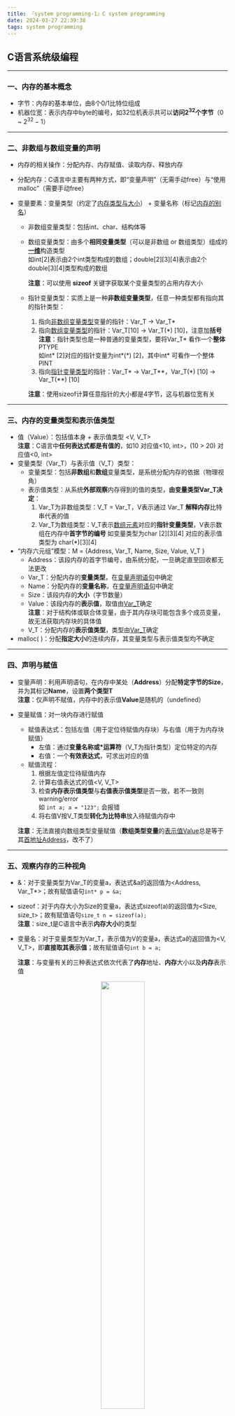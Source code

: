 ```yaml
---
title: 『system programming-1』C system programming
date: 2024-03-27 22:39:38
tags: system programming
---
```


## C语言系统级编程

---

### 一、内存的基本概念

- 字节：内存的基本单位，由8个0/1比特位组成
- 机器位宽：表示内存中byte的编号，如32位机表示共可以**访问$2^{32}$个字节**（0 ~ $2^{32} - 1$）

---

### 二、非数组与数组变量的声明

- 内存的相关操作：分配内存、内存赋值、读取内存、释放内存

- 分配内存：C语言中主要有两种方式，即“变量声明”（无需手动free）与“使用malloc”（需要手动free）

- 变量要素：变量类型（约定了<u>内存类型与大小</u>） + 变量名称（标记<u>内存的别名</u>）

  - 非数组变量类型：包括int、char、结构体等

  - 数组变量类型：由多个**相同变量类型**（可以是非数组 or 数组类型）组成的<u>**一维**</u>构造类型
    <br>如int[2]表示由2个int类型构成的数组；double\[2\]\[3\]\[4\]表示由2个double\[3\]\[4\]类型构成的数组

    **注意**：可以使用 **sizeof** 关键字获取某个变量类型的占用内存大小

  - 指针变量类型：实质上是一种**非数组变量类型**，任意一种类型都有指向其的指针类型：

    1. 指向<u>非数组变量类型</u>变量的指针：Var_T $\rightarrow$ Var_T\*
    2. 指向<u>数组变量类型</u>的指针：Var_T\[10\] $\rightarrow$ Var_T(\*) \[10\]，注意加**括号**
       <br>**注意**：指针类型也是一种普通的变量类型，要将Var_T\* 看作一个**整体**PTYPE
        <br>如int\* \[2\]对应的指针变量为int\*(\*) \[2\]，其中int\* 可看作一个整体PINT
    3. 指向<u>指针变量类型</u>的指针：Var_T\* $\rightarrow$ Var_T\*\*，Var_T(\*) \[10\] $\rightarrow$ Var_T(\*\*) \[10\]

    **注意**：使用sizeof计算任意指针的大小都是4字节，这与机器位宽有关

---

### 三、**内存**的变量类型和表示值类型

- 值（Value）：包括值本身 + 表示值类型 \<V, V_T\>
  <br>**注意**：C语言中**任何表达式都是有值的**，如10 对应值\<10, int\>，(10 > 20) 对应值\<0, int\>
- 变量类型（Var_T）与表示值（V_T）类型：
  - 变量类型：包括**非数组**和**数组**变量类型，是系统分配内存的依据（物理视角）
  - 表示值类型：从系统**外部观察**内存得到的值的类型，**由变量类型Var_T决定**：
    1. Var_T为非数组类型：V_T = Var_T，V表示通过 Var_T **解释内存**比特串代表的值
    2. Var_T为数组类型：V_T表示<u>数组元素</u>对应的**指针变量类型**，V表示数组在内存中**首字节的编号**
       如变量类型为char \[2\]\[3\]\[4\] 对应的表示值类型为 char(\*)\[3\]\[4\]
- “内存六元组”模型：M = \{Address, Var\_T, Name, Size, Value, V\_T \}
  - Address：该段内存的首字节编号，由系统分配，一旦确定直至回收都无法更改
  - Var\_T：分配内存的**变量类型**，在<u>变量声明语句</u>中确定
  - Name：分配内存的**变量名称**，在<u>变量声明语句</u>中确定
  - Size：该段内存的**大小**（字节数量）
  - Value：该段内存的**表示值**，取值由<u>Var\_T</u>确定
    <br>**注意**：对于结构体或联合体变量，由于其内存块可能包含多个成员变量，故无法获取内存块的具体值
  - V\_T：分配内存的**表示值类型**，类型由<u>Var\_T</u>确定
- malloc( )：分配**指定大小**的连续内存，其变量类型与表示值类型均不确定

---

### 四、声明与赋值

- 变量声明：利用声明语句，在内存中某处（**Address**）分配**特定字节的Size**，并为其标记**Name**，设置**两个类型T**
  <br>**注意**：仅声明不赋值，内存中的表示值**Value**是随机的（undefined）

- 变量赋值：对一块内存进行赋值

  - 赋值表达式：包括左值（用于定位待赋值内存块）与右值（用于为内存块赋值）
    - 左值：通过**变量名称或\*运算符**（V_T为指针类型）定位特定的内存
    - 右值：一个**有效表达式**，可求出对应的值
  - 赋值流程：
    1. 根据左值定位待赋值内存
    2. 计算右值表达式的值\<V, V_T\>
    3. 检查**内存表示值类型**与**右值表示值类型**是否一致，若不一致则warning/error
       <br>如 `int a; a = "123";` 会报错
    4. 将右值V按V_T类型**转化为比特串**放入待赋值内存中

  **注意**：无法直接向数组类型变量赋值（**数组类型变量**的<u>表示值Value</u>总是等于其<u>首地址Address</u>，改不了）

---

### 五、观察内存的三种视角

- &：对于变量类型为Var\_T的变量a，表达式&a的返回值为\<Address, Var\_T\*\>；故有赋值语句`int* p = &a;`

- sizeof：对于内存大小为Size的变量a，表达式sizeof(a)的返回值为\<Size, size\_t\>；故有赋值语句`size_t n = sizeof(a);`
  <br>**注意**：size\_t是C语言中表示**内存大小**的类型

- 变量名：对于变量类型为Var\_T，表示值为V的变量a，表达式a的返回值为\<V, V\_T\>，即**直接取其表示值**；故有赋值语句`int b = a;`

  **注意**：与变量有关的三种表达式依次代表了**内存**地址、**内存**大小以及**内存**表示值

  <figure style="text-align:center;">
    <img src = "内存六元组.png" width=50% height=50%>
    <figcaption>内存六元组模型图示</figcaption>
  </figure>

---

### 六、左值与右值

- 表达式：一般由变量、常量、操作符构成
- 左值：能够定位内存的表达式
  <br>**注意**：等号左侧识别出的内存符号，一旦<u>与任何**操作符**结合</u>，就会变成对表达式的**取值操作**，即不再能够定位一块内存，**会报错**
- 右值：一个表达式的返回值\<V, V\_T\>

---

### 七、sizeof 操作符

- sizeof(Var\_T)：计算变量类型Vat\_T的空间大小
- sizeof(Name)：计算变量Name占用的空间大小
- sizeof(exp)：计算表达式exp**返回值的类型**的大小
  <br>**注意**：对于表达式exp的情形，并不需要先计算exp的返回值\<V, V\_T\>再求出sizeof(V\_T)
  <br>这是因为sizeof是**编译时关键字**，exp的返回值类型早在**编译时**（而非运行时）就已经确定了
- 有关字面量的问题：由于'a'、'b'等字符在C语言中被视为**Integer** Character Constant，故sizeof('a') = 4 != 1
  <br>**注意**：在C++中 sizeof('a') = 1，故需要在移植C/C++程序时考虑这个问题

---

### 八、 \* 操作符

- 定位内存的两种方式：变量名称 or \*操作符

- \*操作符：用于**定位**指针变量指向的**内存**，定位流程如下：设`int* p; *p = 10;`

  1. p不与&和sizeof结合，故定位p的内存并仅**取其值**（即某块内存的始址，表示值类型为指针）

  2. p与\*操作符结合，定位指针变量p指向的内存

  3. $$
     \text{对变量内存 (*p) 的操作}
     \begin{cases}
     \text{左值操作：对内存赋值，注意会检查类型是否匹配} \\
     \text{右值操作：包括取地址\&、求大小sizeof、或与其它操作符结合}
     \end{cases}
     $$

  **注意**：\*操作符与指针变量结合**获得该指针变量指向的类型**；若不与指针变量结合就会报错

---

### 九、指针加减法

- 对任意**表达式exp**，若exp的返回值类型是一个**有效的指针类型**，则有：
  $$
  *(\text{exp+n}) \Leftrightarrow \text{exp[n]}
  $$
  故任何一个返回值为<u>指针类型</u>的表达式，都蕴含着位于对应内存的**数组**（<u>大小未知</u>），其元素类型为指针变量类型指向的类型（Reference Type）

  <br>如 (p + 1)[2] $\Leftrightarrow$ \*(p+1**+2**) $\Leftrightarrow$ \*(p + 3) $\Leftrightarrow$ p\[3\]

  ---

- 指针加常数：设 p : \<Value, Value\_T \>，则 p+n : \<Value + n $\times$ sizeof(\*p), Value\_T \>

- 指针相减：设 p : \<Value1, int\*\>，q : \<Value2, int\*\>，则 p-q :  \< (Value1 - Value2) / sizeof(\*p),  **ptrdiff\_t** \>
  <br>**注意**：相减的指针类型必须**相同**；相减得到的表示值是**两个地址之间的变量个数**

---

### 十、数组的内存访问

- 设数组变量g为int g\[2\]\[3\]，则有：
  - &g：\<address of g,  int(\*)\[2\]\[3\]\>
  - sizeof(g)：\<size of g,  size\_t\>
  - g + 1：\<(**address of g**) + 1 $\times$ sizeof(\*g),  int(\*)\[3\]\>，注意V\_T为数组元素的**指针类型**保持不变
- 数组名：是一个**标识符**，一个**左值表达式**（可以定位一块内存）

---

### 十一、参数传递

- 实参与形参：先获取实参表达式exp的**返回值**，再用该返回值初始化函数**形参名对应的内存中**（Pass By Value）
  <br>**注意**：<u>实参表示值类型</u>与<u>形参类型</u>必须一致
- 非数组变量传参：将实参返回值写入形参的内存块中
- 数组变量传参：可以省略形参的第一维大小，即省略数组大小信息
  <br>**注意**：由于函数<u>形参</u>与<u>实参</u>的表示值类型都是**元素的指针变量类型**，故数组的大小信息可以被省略

---

### 十二、malloc

- 使用malloc分配堆内存的特点：

  1. 内存**没有名称Name**
  2. malloc返回值类型为void\*，指向分配内存的首字节，需要先强转类型
     如`Var_T* p = (Var_T*)malloc(sizeof(Var_T)*N);`
  3. malloc分配的内存空间未初始化
  4. 需要用 **free(p)** 释放内存，有多少次malloc就有多少次free（避免memory leak）

  **注意**：一般使用 malloc(sizeof(Var\_T) \* N) 分配内存空间，表示申请了一个 Var\_T\[N\] 类型的空间，其表示值类型为Var\_T\*

---

### 十三、typedef

- 为非数组类型提供别名：`typedef char INT1;`，即将char重定义为INT1类型
- 为数组类型提供别名：`typedef int AINT[2];`，即将int\[2\]重定义为AINT类型

---

### 十四、const限定符

- 限定<u>非数组</u>变量类型：`Var_T const a;`，Var\_T const是一个<u>**整体**</u>，表示Var\_T指向的内存是**只读的**
  <br>**注意**：由const修饰的变量类型，其表示值类型为对应的**非限定变量类型**；如 int\* const 的表示值类型为 int\*

- 限定<u>数组</u>变量类型：Var\_T const\[2\]\[3\]， 其对应的表示值类型为Var\_T const(\*)\[3\]，表示其元素类型是**只读的**
  <br>**注意**：此时应把 Var\_T const 看作一个<u>**整体**</u>

  ---

- Var\_T const对应的**指针**变量类型：Var\_T const\*，其表示值类型也是Var\_T const\*
  <br>**注意**：只有最后一个“干净”的const修饰只读变量，如：
  <br>由 Var\_T const\* 定义的变量是可以修改的，但指向的内存是**只读的**（其V\_T为Var\_T const\*，解引用后为Var\_T const）
  <br>由 Var\_T const\* const 定义的变量是不可被修改的（const修饰），其指向的内存也是**只读的**（其V\_T为Var\_T const\*，解引用后为Var\_T const）

- Var\_T const VS. const Var\_T：推荐使用前者，避免解读歧义；C语言中对const的位置无明确语义规范
  <br>**注意**：指针变量 const Var\_T\* 会存在解读歧义：不确定\*是与整个 const Var\_T 结合还是只跟 Var\_T 结合

---

### 十五、字符串

- 字符数组：变量类型为char\[N\]，表示值类型为char\*，与其它数组变量类型类似
- 字符串初始化：使用**双引号括起来**的字符串常量，其末尾包含一个隐藏的'\0'
  <br>**注意**：字符串"hello"被放置在**静态区**，其元素无法被修改，如`"hello"[0] = 'e'`会运行崩溃
- String Literal **VS.** String：前者字符串内部可以包含任何字符（包括'\0'），后者只是在最后有'\0'
  <br>**注意**：两者使用 sizeof 得到的大小是相同的，但使用 strlen 得到的长度是不同的
- 访问字符串：字符数组**本身**可以定位一块内存，如&"hello"，sizeof("hello")，"hello"[0]等

---

### 十六、左值与表达式

- 表达式：C语言中由一系列**操作符**和**操作对象**组成的序列

- 左值（**lvalue**）：一种可以<u>定位一个**对象**</u>的**表达式**
  <br>**注意**：C语言中Type分为Object Type和Function Type

  1. 变量标识符：int **a**
  2. 字符串："hello"
  3. 解引用 \*exp：\*(p + 1)
  4. 数组取值 exp1\[exp2\]：e\[1\]
     **注意**：E1\[E2\] $\Leftrightarrow$ \*(E1 + E2)，要求其中一个表达式返回**指针类型**、另一个E返回**整数类型**
  5. 复合字面量 (type-name){ initializer }：如(int){1}，(int\[3\]) {1, 2, 3}
  6. 成员变量引用：h.name，p->name

- 可被放在等号左边的左值（**modifiable lvalue**）：需同时满足以下条件：

  - 非数组变量类型：表示值总是等于内存首地址，无法被修改
  - 不是不完全类型：如extern int **a**\[\]，其中不完全类型是指除函数类型外**大小无法确定**的类型
  - 不能被 const 修饰；对于结构体类型变量，其各成员变量不能被 const 修饰

  **注意**：若对非modifiable lvalue赋值，则会报编译错误

- 右值（rvalue）：即表达式的值<V, V\_T>，表达式之间通过**表示值**计算返回值

---

### 十七、函数指针

- 函数类型（Function Type）：规定了**函数返回值类型**与**参数数量及类型**，如int(char, int)
  <br>**注意**：区别于对象类型，函数类型不是lvalue，故函数类型变量不能被赋值
- 函数类型对应的**指针类型**：如int(\*)(char, int)
- 函数类型六元组：仿照<u>对象类型六元组</u>提出
  1. Address：函数入口的地址
  2. Var\_T：函数类型，如int(int, int)
  3. Name：函数标识符
  4. Size ：N/A，函数类型无大小，不能与 sizeof 结合
  5. V：表示值与Address的值相同
  6. V\_T：表示值类型是**函数类型对应的指针类型**，如int(\*)(int, int)
- 函数调用：函数标识符 + 参数列表，其中函数标识符即为函数名称
  <br>**注意**：函数标识符func属于基础**表达式**，其返回值为\<函数**入口地址**,  函数对应的**指针类型**\>
- &func与\*pfunc：
  - &func：由&操作符的性质，&func返回**函数指针变量**，其表示值即为address
    由此可见<u>&func</u>与<u>func</u>表达式的返回值是完全相同的
  - \*pfunc：由解引用操作的性质，\*pfunc返回**函数类型变量**，其表示值类型为函数指针
    由此可见<u>\*pfunc</u>与<u>pfunc</u>表达式的返回值是完全相同的

---

### 十八、Compound Literal

- 复合字面量：**匿名**对象类型，其定义为 (type-name)\{ initializer-list \}

  - type-name：该对象的**变量类型**
  - initializer-list：对该对象进行**初始化**的列表

  **注意**：符合字面量即**匿名的变量**，除了不含Name外与非数组/数组变量类型类似

- 赋值问题：复合字面量本身是合法的**左值**，但其是否为 modifiable lvalue 取决于存储位置：

  - 位于函数内部：生命周期为 automatic storage duration，是 modifiable lvalue
  - 作为全局变量：生命周期为 static storage duration，不是 modifiable lvalue，<u>**只能初始化**</u>

  **注意**：复合字面量是合法的左值，可以<u>定位一块内存</u>，并能够与 &、sizeof 结合

- 空间分配规则：<u>同一作用域内</u>，各 Compound Literal 在内存中**仅保持一份**
  <br>**注意**：由上述特点可知，在循环中反复声明**同值**复合字面量，实际获得的是**同一内存块中的数据**

- 使用**同一个**复合字面量：使用对应的**指针类型存储**变量地址，通过指针解引用操作访问

---

### 十九、Type

- Object Type：定位一个**内存块**，可通过变量类型解析出一个值

  - Integer Related：主要包括以下类型：

    1. Signed Integer Type：标准有符号整型（signed）+ 扩展有符号整型
    2. Unsigned Integer Type：布尔型（\_Bool）+ 对应无符号整型（unsigned）+ 扩展无符号类型 

  - Floating Type：主要包括以下类型：

    1. Real Floating Type：标准浮点类型（float、double）+ 高精度浮点类型（\_Decimal32等）
    2. Complex Type：复数浮点类型（float\_complex、double\_complex）
       <br>**注意**：C语言中并未规定必须支持复数类型

  - Character Related：字符类型（char）+ 有符号字符类型（signed）+ 无符号字符类型（unsigned）
    <br>**注意**：对于平时使用的char，其是否为有符号类型取决于平台，一般只用于存储ASCII码（0~127）

  - Enumerated Type：定义一系列<u>文字表述的**整数**</u>

    ---

  - Basic Type ：char + Signed Integer Type + Unsigned Integer Type + Floating Type，均为**完全对象类型**

  - Integer Type ：char + Signed Integer Type + Unsigned Integer Type + Enumerated Type

  - Arithmetic Type ：Integer Type + Floating Type

  ---

- Derived Type：可由其它类型**递归**地构造出来，包括数组类型、结构体类型、**函数类型**、指针类型等

  - Array Type：给定任何一个Object Type，都可以其为元素类型构造对应的**一维数组**类型
    <br>**注意**：对于“高维数组”类型，均可通过“低维数组”类型递归地构造

  - Function Type：其定义包括返回值类型 + 参数数量及类型

  - Pointer Type：给定任何一个Type（Reference Type），都有对应的**指针类型**（Pointer Type）
    <br>**注意**：任何指针类型都是一个普通的Object Type

    ---

  - Scalar Type ：Arithmetic Type + Pointer Type（可进行标量加减操作）

  - Aggregate Type ：Array Type + Struct Type
    <br>**注意**：Union Type不是聚合类型

  - Incomplete Object Type：缺少确定object大小的信息，如数组缺少元素个数、void类型、包含不完全类型的结构体或联合体等

---

### 二十、赋值表达式

- 赋值操作符：包括 =、+=、>>= 等赋值操作符

- 赋值表达式：定义为 exp1 assignment\_operator exp2，其中exp1一定是modifiable lvalue

  - C：上面表达式不是lvalue，其返回值为exp1更新过的值
  - C++：上面表达式是lvalue，指向exp1定位的、已被更新的对象

- 后缀加减 or 前缀加减：exp++ or ++exp

  - exp++：<u>**返回值为exp的值**</u>，**副作用**是让exp对应对象的值+1；exp++不是lvalue
  - ++exp：等价于`exp += 1`，返回值是**exp更新后的值**，故其在C语言中是lvalue、而在C++中不是lvalue

  **注意**：为了维护程序的**可读性**，<u>GJB中规定禁止使用 ++、-- 操作符</u>

  ---

- Evaluation of Expression：主要包括两个步骤

  - Value Computation：计算表达式的返回值\<V, V\_T\>
  - Initiation of Side Effect：确定表达式的副作用，即执行状态的变化，如<u>改变内存值</u>
    <br>**注意**：副作用利用<u>等号右侧**表达式的返回值**</u>，改变等号左侧的**内存值**

  **注意**：a++ 和 ++a 这两个表达式都有各自的返回值，但什么时候真的+1（即副作用的出现顺序）则是**不确定**的

- Sequenced Before：描述两个表达式之间 evaluation 的先后顺序
  <br>exp1 Sequenced Before exp2 表示exp1的**求值与副作用**全部发生在exp2的**求值与副作用**之前

- Sequence Point ：exp1 Sequenced Point exp2 $\Leftrightarrow$ exp1 Sequenced Before exp2
  <br>常见的Sequence Point：<u>实参求值与函数调用</u>之间、<u>两个独立分隔的表达式</u>之间 等
  <br>**注意**：两个Sequence Point内部的表达式之间没有约定 evaluation 的先后顺序

- 有关自增/自减的undefined behavior：对于一个scalar object，如果满足其中一种条件：

  - 产生**两次副作用**，且两次副作用之间没有先后顺序的约定，如`int i = 1; i = ++i + 1;`
    <br>若 ++i 副作用先执行，则最后将 i 赋值为表达式 ++i + 1 的返回值3
    <br>若 i = ++i + 1 副作用先执行，则先将 i 赋值为 ++i + 1 的返回值3，最后 i 自增得到4
  - 产生的**副作用**与**对其取值**之间没有先后顺序的约定，如`int i = 1; a[i++] = i;`
    <br>若 i++ 的副作用发生在等号右侧对 i 求值之前，则 i 先自增为2，再将 **a\[1\] 赋值为2**
    <br>若 i++ 的副作用发生在等号右侧对 i 求值之后，则先将 **a\[1\] 赋值为1**，i 再自增为2
    <br>**注意**：表达式 i++ 的返回值始终为1，故均是对 a\[1\] 赋值

  则最终内存结果不确定，取决于编译器的优化方法等行为

---

### 二十一、volatile限定符

- 变量声明：`Var_T volatile N;`，其中变量N的表示值类型为Var\_T
  <br>volatile 限定符表示这块内存的值可能**以未知的方式变化**
- Volatile 在 MMIO 中的应用：
  - MMIO：内存和I/O共享同一个地址空间
  - 定义外设映射内存：`#define NUM (*(int volatile*)0x12340000)`
    <br>这样变量NUM的内存值可能被**硬件**而非程序改变，表现为NUM值不可控
- abstract machine 和 volatile ：“抽象机”是一种<u>不考虑优化</u>的模型；volatile 修饰的变量遵循“抽象机”模型
  <br>每次访问 volatile 修饰的变量都会严格从**内存**中获取值，而不是直接从**寄存器等缓存**中获取值
- volatile 的使用注意事项：由于每次都只从内存中读数据，而数据又可能被硬件改变，所以每次值都不确定
  - 编译器优化：如果从<u>寄存器等缓存</u>中读值，结果就是**正确**的；如果只从<u>内存</u>中读值，结果就是**不确定**的
  - volatile access：获取被 volatile 修饰的值的行为是**副作用**
- Var\_T volatile 对应的指针类型：变量类型 和 表示值类型 都是Var\_T volatile\*（Var\_T volatile是一个**整体**）
- Var\_T const volatile：从<u>程序代码角度</u>看是**只读**的，但从<u>硬件角度</u>看是会被**随机修改**的

---

### 二十二、Literal

- Literal的含义：仅从**字面义**去理解，不做任何演绎

- String Literal：按**字面意思**理解的字符串（不包含转义），其内存值无法修改（编译警告、运行出错）

- Compound Literal：按**字面意思**理解 (type-name)\{ initializer-list \} 这种组合形式，其内存值可以修改

  ---

- C语言常量（constant）：整数常量 + 浮点常量 + 枚举常量 + 字符常量
  <br>**注意**：常量不是左值，不能像 Literal 和 const修饰变量一样**定位一块内存**

- C++中的Literal：主要包括integer-literal、floating-literal、character-literal和string-literal

  - string-literal：在C++中，其返回值类型为**const** char\*；若尝试修改string-literal的值则会直接编译出错
    <br>**注意**：C语言中string-literal的返回值类型为char\*；**const** char\* 体现literal在C++中具有**常量**的含义
  - compound-literal ：C++中没有compound-literal，程序移植时要特别注意

  **注意**：C++中的literal，对应C中的constant

---

### 二十三、padding

- 字节大小：C语言中规定一个Byte含有 **CHAR\_BIT** 个二进制位，其中 **CHAR\_BIT** 规定要 $\ge$ 8 
  <br>**注意**：“1Byte = 8bits”是长期发展形成的工业标准，部分平台的字节大小大于8

- padding：**填充**类型中剩余的二进制位；设某类型的 size 为 n $\times$ CHAR\_BIT 个比特，即 n 个字节：

  - 无符号整数类型：包含 value bits 和 padding bits
    <br>设 value bits 共有N位（宽度为N），则该类型的表示值范围是 0 ~ $2^N - 1$

  - 有符号整数类型：包含 sign bit，value bits 和 padding bits
    <br>设 sign bit 和 value bits 共有N位（宽度为N），则该类型的表示值范围是 $-(2^{N-1})$ ~ $2^{N-1} - 1$

    **注意**：其中C语言规定 unsigned char 和 signed char 类型均不允许有 padding bits

 - 整型变量 int / unsigned int：规定宽度N必须$\ge$16，具体**宽度不确定**

 - intN\_t 和 uintN\_t：表示无 padding，且宽度**确定为N**的整型变量
   <br>**注意**：若某平台提供了无 padding，且宽度为32位的int类型，则应该 `typedef int int32_t;`

 - int\_leastN_t 和 uint\_leastN\_t：表示宽度**至少为N**的整型变量
   <br>**注意**：C语言规定编译器必须定义含 least 的整数类型；若编译器定义了intN\_t，则 int\_leastN\_t 和 intN\_t相同

 - int\_fastN\_t 和 uint\_fastN\_t：表示**宽度至少为N**，且处理速度最快的整型变量（最快最小）
   <br>**注意**：C语言规定编译器必须定义含 fast 的整数类型；fast不代表总是最快，而是代表**尽可能满足速度要求**

---

### 二十四、alignment

- 地址对齐：规定对象内存的**首地址**的限制；对齐值必须是2的n次方
  <br>**注意**：“对象对齐”是指 <u>对象首地址 % 对象的alignment == 0</u>，一般char的对齐数为1、int的对齐数为4

- \_Alignof ：对于类型为T的对象O，\_Alignof(T) 表示类型T的对齐数，\_Alignof(O) 表示对象O的对齐数
  <br>**注意**：对象O的对齐数默认为**其类型T的对齐数**，且可被修改

- \_Alignas：为类型为T的对象O设置**更大的对齐数**，声明句`_Alignas(N) T O;`表示将对象O的对齐数**调大到N**

  - 修改<u>非数组类型</u>的对齐数：\_Alignas(64) int a; $\Rightarrow$ \_Alignof(a) == 64；且int的**大小和类型对齐数均不变**
  - 修改<u>数组类型</u>的对齐数：数组类型的对齐数 == 其**元素类型**的对齐数（**递归定义**）
    \_Alignas(64) int a\[N\]; $\Rightarrow$ \_Alignof(a) == 64；且int\[N\]的**大小和类型对齐数均不变**

  **注意**：通过 \_Alignas 改变对象的对齐数，并不会改变该对象的size，也不会改变其类型的对齐数

- 结构体的对齐要求：对于类型T为为结构体类型的对象O，\_Alignof(T) == max(\_Alignof($\text{E}_i$)) 
  <br>其中$\text{E}_i$表示结构体中第 i 个**成员对象的对齐数**

  - 通过 \_Alignas($\text{E}_i$) 调整<u>结构体成员对象</u>的对齐数，会改变该结构体类型的对齐数
  - 通过 \_Alignas(stru) 调整<u>结构体对象</u>的对齐数，会使该对象的对齐数 > 结构体类型对齐数


---

### 二十五、结构体类型的size

- 计算结构体类型的大小：遍历所有成员对象，确定各成员对象的 offset 和 padding；对于每个成员对象：

  1. 根据<u>该**对象**的对齐数</u>，找到满足其**对齐要求**的**最小offset**
     该对象与上一个成员对象间的空白距离称为 **internal padding**
  2. 将该成员对象O填充在 offset 处，其占据了sizeof(O) 的内存空间

  填写了所有成员变量后，根据<u>该结构体**类型**的对齐数</u>，在末尾留出**最小trailing padding**

  $\Rightarrow$ sizeof(T) = $\sum$ sizeof($\text{O}_i$) + $\sum$ internal padding + trailing padding

  **注意**：由上述过程可知，结构体类型的size是其对齐数的**整数倍**

- \#pragma pack(n) ：调整结构体**内部**对象的对齐要求
  <br>对于结构体类型T，设其第 i 个成员对象为$\text{E}_i$，则 \_Alignof($\text{E}_i$) = min(\_Alignof($\text{E}_i$),  n)
  <br>**注意**：对于结构体类型T，\_Alignof(T) = max(\_Alignof($\text{E}_i$))，该规则保持不变，用于最后计算 trailing padding

- 申请**指定对齐要求**的空间：`void* aligned_alloc(size_t alignment, size_t size);`

- 指针类型强转的对齐问题：对指针表达式的类型强制转换后需要保持**地址对齐**
  <br>如 char\*  类型的内存对齐数为1，int\* 类型的内存对齐数是4，则`char* p; (int*)(p + 1);`会不对齐，属于ub

---

### 二十六、restrict限定符

- **指针**变量声明：`Var_T* restrict p;`
  <br>**注意**：restrict 只能修饰指针变量类型
- restrict 的使用：设 p 为 restrict 修饰的指针变量，则程序员需要保证<u>在指针 p 的生命周期内</u>，其指向的对象不会被其它指针**同时引用**
- restrict 与编译器优化：对于两个位于<u>同一作用域</u>的指针变量，若其指向了不同的内存块，编译器可以采用**载入立即数**等方式修改两个内存块数据，以达到**优化代码**的目的（减少访存次数）
